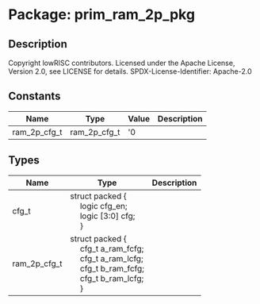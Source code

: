# Package: prim_ram_2p_pkg

## Description

Copyright lowRISC contributors.
 Licensed under the Apache License, Version 2.0, see LICENSE for details.
 SPDX-License-Identifier: Apache-2.0
 

## Constants

| Name         | Type         | Value | Description |
| ------------ | ------------ | ----- | ----------- |
| ram_2p_cfg_t | ram_2p_cfg_t | '0    |             |
## Types

| Name         | Type                                                                                                                                                                                                                                                                                                    | Description |
| ------------ | ------------------------------------------------------------------------------------------------------------------------------------------------------------------------------------------------------------------------------------------------------------------------------------------------------- | ----------- |
| cfg_t        | struct packed {<br><span style="padding-left:20px">     logic       cfg_en;<br><span style="padding-left:20px">     logic [3:0] cfg;<br><span style="padding-left:20px">   }                                                                                                                            |             |
| ram_2p_cfg_t | struct packed {<br><span style="padding-left:20px">     cfg_t a_ram_fcfg;<br><span style="padding-left:20px">       cfg_t a_ram_lcfg;<br><span style="padding-left:20px">       cfg_t b_ram_fcfg;<br><span style="padding-left:20px">       cfg_t b_ram_lcfg;<br><span style="padding-left:20px">     } |             |
